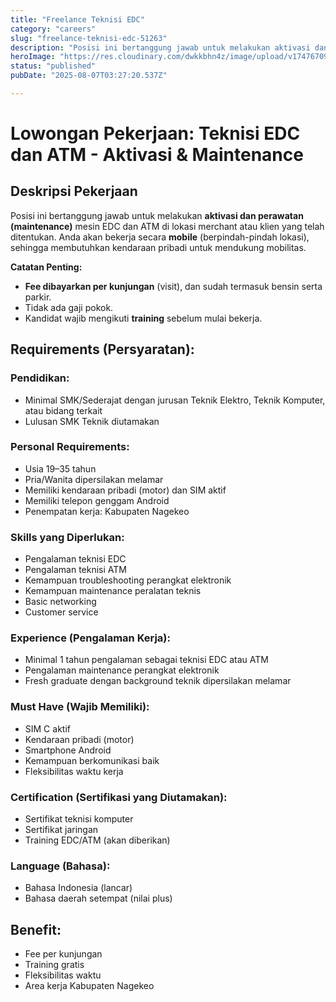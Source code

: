 ```yaml
---
title: "Freelance Teknisi EDC"
category: "careers"
slug: "freelance-teknisi-edc-51263"
description: "Posisi ini bertanggung jawab untuk melakukan aktivasi dan perawatan (maintenance) mesin EDC di lokasi merchant atau klien yang telah ditentukan."
heroImage: "https://res.cloudinary.com/dwkkbhn4z/image/upload/v1747670954/uploads/zy70ljky7xa0stxbcslw.png"
status: "published"
pubDate: "2025-08-07T03:27:20.537Z"

---
```


# Lowongan Pekerjaan: Teknisi EDC dan ATM - Aktivasi & Maintenance

## Deskripsi Pekerjaan
Posisi ini bertanggung jawab untuk melakukan **aktivasi dan perawatan (maintenance)** mesin EDC dan ATM di lokasi merchant atau klien yang telah ditentukan. Anda akan bekerja secara **mobile** (berpindah-pindah lokasi), sehingga membutuhkan kendaraan pribadi untuk mendukung mobilitas.

**Catatan Penting:**
- **Fee dibayarkan per kunjungan** (visit), dan sudah termasuk bensin serta parkir.
- Tidak ada gaji pokok.
- Kandidat wajib mengikuti **training** sebelum mulai bekerja.

## Requirements (Persyaratan):
### Pendidikan:
- Minimal SMK/Sederajat dengan jurusan Teknik Elektro, Teknik Komputer, atau bidang terkait
- Lulusan SMK Teknik diutamakan

### Personal Requirements:
- Usia 19–35 tahun
- Pria/Wanita dipersilakan melamar
- Memiliki kendaraan pribadi (motor) dan SIM aktif
- Memiliki telepon genggam Android
- Penempatan kerja: Kabupaten Nagekeo

### Skills yang Diperlukan:
- Pengalaman teknisi EDC
- Pengalaman teknisi ATM
- Kemampuan troubleshooting perangkat elektronik
- Kemampuan maintenance peralatan teknis
- Basic networking
- Customer service

### Experience (Pengalaman Kerja):
- Minimal 1 tahun pengalaman sebagai teknisi EDC atau ATM
- Pengalaman maintenance perangkat elektronik
- Fresh graduate dengan background teknik dipersilakan melamar

### Must Have (Wajib Memiliki):
- SIM C aktif
- Kendaraan pribadi (motor)
- Smartphone Android
- Kemampuan berkomunikasi baik
- Fleksibilitas waktu kerja

### Certification (Sertifikasi yang Diutamakan):
- Sertifikat teknisi komputer
- Sertifikat jaringan
- Training EDC/ATM (akan diberikan)

### Language (Bahasa):
- Bahasa Indonesia (lancar)
- Bahasa daerah setempat (nilai plus)

## Benefit:
- Fee per kunjungan
- Training gratis
- Fleksibilitas waktu
- Area kerja Kabupaten Nagekeo
